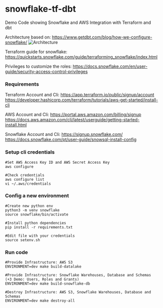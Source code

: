 # snowflake-tf-dbt
Demo Code showing Snowflake and AWS Integration with Terraform and dbt

Architecture based on: https://www.getdbt.com/blog/how-we-configure-snowflake/
![Architecture](https://cdn-images-1.medium.com/max/2400/1*FPxDaqugiCChkv5QxsoN7w.png)

Terraform guide for snowflake:
https://quickstarts.snowflake.com/guide/terraforming_snowflake/index.html

Privileges to customize the roles:
https://docs.snowflake.com/en/user-guide/security-access-control-privileges

###  Requirements
Terraform Account and Cli:
https://app.terraform.io/public/signup/account
https://developer.hashicorp.com/terraform/tutorials/aws-get-started/install-cli

AWS Account and Cli:
https://portal.aws.amazon.com/billing/signup
https://docs.aws.amazon.com/cli/latest/userguide/getting-started-install.html

Snowflake Account and Cli:
https://signup.snowflake.com/
https://docs.snowflake.com/pt/user-guide/snowsql-install-config


### Setup cli credentials 

    #Set AWS Access Key ID and AWS Secret Access Key        
    aws configure

    #Check credentials 
    aws configure list
    vi ~/.aws/credentials

### Config a new environment
    #Create new python env 
    python3 -m venv snowflake 
    source snowflake/bin/activate        

    #Install python dependencies
    pip install -r requirements.txt
    
    #Edit file with your credentials
    source setenv.sh

### Run code
    
    #Provide Infrastructure: AWS S3 
    ENVIRONMENT=dev make build-datalake

    #Provide Infrastructure: Snowflake Warehouses, Database and Schemas (+3 Demo: Users, Roles and Grants)
    ENVIRONMENT=dev make build-snowflake-db
    
    #Destroy Infrastructure: AWS S3, Snowflake Warehouses, Database and Schemas
    ENVIRONMENT=dev make destroy-all